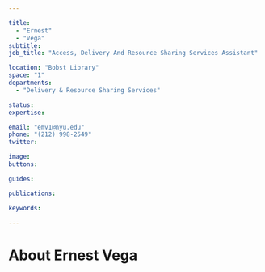 ```yaml
---

title:
  - "Ernest"
  - "Vega"
subtitle: 
job_title: "Access, Delivery And Resource Sharing Services Assistant"

location: "Bobst Library"
space: "1"
departments:
  - "Delivery & Resource Sharing Services"

status: 
expertise:

email: "emv1@nyu.edu"
phone: "(212) 998-2549"
twitter: 

image: 
buttons:

guides:

publications:

keywords:

---
```


# About Ernest Vega


